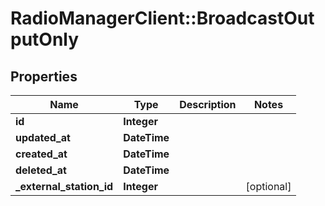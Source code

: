 # RadioManagerClient::BroadcastOutputOnly

## Properties
Name | Type | Description | Notes
------------ | ------------- | ------------- | -------------
**id** | **Integer** |  | 
**updated_at** | **DateTime** |  | 
**created_at** | **DateTime** |  | 
**deleted_at** | **DateTime** |  | 
**_external_station_id** | **Integer** |  | [optional] 


